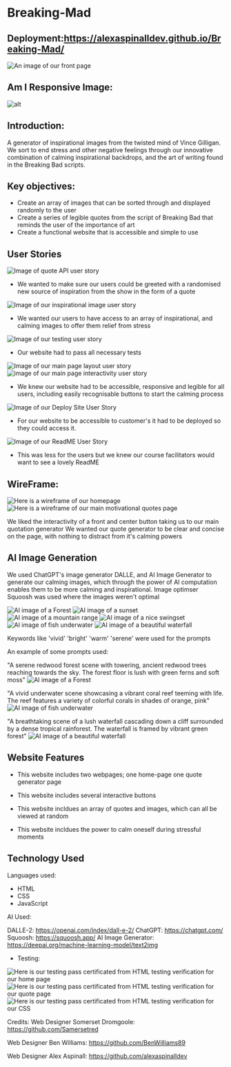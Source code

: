 # Breaking-Mad

## Deployment:https://alexaspinalldev.github.io/Breaking-Mad/

![An image of our front page](<assets/images/Front Page.PNG>)

## Am I Responsive Image:
![alt](/assets/images/Am%20I%20Responsive.png)

## Introduction:
A generator of inspirational images from the twisted mind of Vince Gilligan. We sort to end stress and other negative feelings through our innovative combination of calming inspirational backdrops, and the art of writing found in the Breaking Bad scripts.

## Key objectives:
- Create an array of images that can be sorted through and displayed randomly to the user
- Create a series of legible quotes from the script of Breaking Bad that reminds the user of the importance of art
- Create a functional website that is accessible and simple to use

## User Stories
![Image of quote API user story](<assets/images/Quote API.PNG>)

- We wanted to make sure our users could be greeted with a randomised new source of inspiration from the show in the form of a quote

![Image of our inspirational image user story](<assets/images/Source of Inspiration.PNG>)

- We wanted our users to have access to an array of inspirational, and calming images to offer them relief from stress

![Image of our testing user story](assets/images/Testing.PNG)

- Our website had to pass all necessary tests

![Image of our main page layout user story](<assets/images/Create main page and layout.PNG>)
![image of our main page interactivity user story](<assets/images/Main Page Interactivity.PNG>)

- We knew our website had to be accessible, responsive and legible for all users, including easily recognisable buttons to start the calming process

![Image of our Deploy Site User Story](<assets/images/Deploy Site.PNG>)

- For our website to be accessible to customer's it had to be deployed so they could access it.

![Image of our ReadME User Story](assets/images/Read.ME.PNG)

- This was less for the users but we knew our course facilitators would want to see a lovely ReadME







## WireFrame:

![Here is a wireframe of our homepage](/assets/images/homepagewireframe.png)
![Here is a wireframe of our main motivational quotes page](/assets/images/generatequotepage.png)

We liked the interactivity of a front and center button taking us to our main quotation generator
We wanted our quote generator to be clear and concise on the page, with nothing to distract from it's calming powers

## AI Image Generation

We used ChatGPT's image generator DALLE, and AI Image Generator to generate our calming images, which through the power of AI computation enables them to be more calming and inspirational.
Image optimser Squoosh was used where the images weren't optimal

![AI image of a Forest](<assets/images/bg images/Forest.webp>)
![AI image of a sunset](<assets/images/bg images/Landscape Sunset.webp>)
![AI image of a mountain range](<assets/images/bg images/Mountain Range.jpg>)
![AI image of a nice swingset](<assets/images/bg images/Swingset landscape.jpg>)
![AI image of fish underwater](<assets/images/bg images/Underwater Scene.webp>)
![AI image of a beautiful waterfall](<assets/images/bg images/Waterfall.webp>)

Keywords like 'vivid' 'bright' 'warm' 'serene' were used for the prompts

An example of some prompts used:

"A serene redwood forest scene with towering, ancient redwood trees reaching towards the sky. The forest floor is lush with green ferns and soft moss" 
![AI image of a Forest](<assets/images/bg images/Forest.webp>)


"A vivid underwater scene showcasing a vibrant coral reef teeming with life. The reef features a variety of colorful corals in shades of orange, pink"
 ![AI image of fish underwater](<assets/images/bg images/Underwater Scene.webp>)


"A breathtaking scene of a lush waterfall cascading down a cliff surrounded by a dense tropical rainforest. The waterfall is framed by vibrant green forest"
![AI image of a beautiful waterfall](<assets/images/bg images/Waterfall.webp>)


## Website Features

- This website includes two webpages;
one home-page
one quote generator page

- This website includes several interactive buttons
- This website incldues an array of quotes and images, which can all be viewed at random
- This website incldues the power to calm oneself during stressful moments

## Technology Used

Languages used:

- HTML
- CSS
- JavaScript

AI Used:

DALLE-2: https://openai.com/index/dall-e-2/
ChatGPT: https://chatgpt.com/
Squoosh: https://squoosh.app/
AI Image Generator: https://deepai.org/machine-learning-model/text2img


- Testing:

![Here is our testing pass certificated from HTML testing verification for our home page](/assets/images/Home%20Page%20Testing.png)
![Here is our testing pass certificated from HTML testing verification for our quote page](/assets/images/Quote%20Page%20Testing.png)
![Here is our testing pass certificated from HTML testing verification for our CSS](/assets/images/CSS%20testing.png)

Credits:
Web Designer Somerset Dromgoole: https://github.com/Samersetred

Web Designer Ben Williams: https://github.com/BenWilliams89

Web Designer Alex Aspinall: https://github.com/alexaspinalldev
